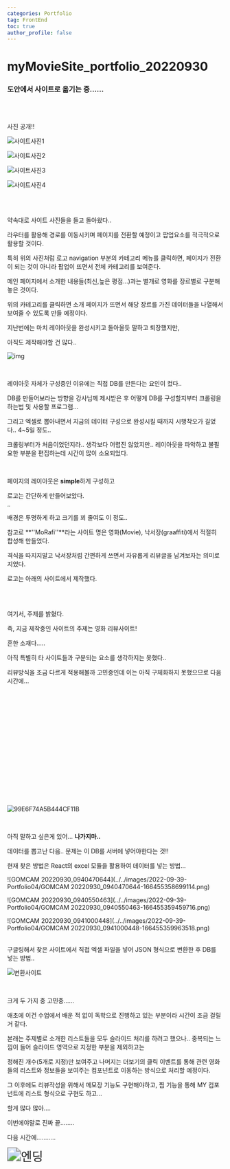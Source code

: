 ```yaml
---
categories: Portfolio	
tag: FrontEnd
toc: true
author_profile: false
---
```




<h1>myMovieSite_portfolio_20220930</h1> 

<h3>도안에서 사이트로 옮기는 중......</h3>

<br><br>

사진 공개!!<br>

![사이트사진1](../../images/2022-09-39-Portfolio04/사이트사진1.png)

![사이트사진2](../../images/2022-09-39-Portfolio04/사이트사진2.png)

![사이트사진3](../../images/2022-09-39-Portfolio04/사이트사진3.png)

![사이트사진4](../../images/2022-09-39-Portfolio04/사이트사진4.png)

<br><br>

약속대로 사이트 사진들을 들고 돌아왔다..<br>

라우터를 활용해 경로를 이동시키며 페이지를 전환할 예정이고 팝업요소를 적극적으로 활용할 것이다.<br>

특히 위의 사진처럼 로고 navigation 부분의 카테고리 메뉴를 클릭하면, 페이지가 전환이 되는 것이 아니라 팝업이 뜨면서 전체 카테고리를 보여준다. <br>

메인 페이지에서 소개한 내용들(최신,높은 평점...)과는 별개로 영화를 장르별로 구분해 놓은 것이다.<br>

위의 카테고리를 클릭하면 소개 페이지가 뜨면서 해당 장르를 가진 데이터들을 나열해서 보여줄 수 있도록 만들 예정이다. <br>

지난번에는 마치 레이아웃을 완성시키고 돌아올듯 말하고 퇴장했지만,<br>

아직도 제작해야할 건 많다..<br>

![img](../../images/2022-09-39-Portfolio04/img.png)

<br>

레이아웃 자체가 구성중인 이유에는 직접  DB를 만든다는 요인이 컸다..<br>

DB를 만들어보라는 방향을 강사님께 제시받은 후 어떻게 DB를 구성할지부터 크롤링을 하는법 및 사용할 프로그램...<br>

그리고 엑셀로 뽑아내면서 지금의 데이터 구성으로 완성시킬 때까지 시행착오가 길었다.. 4~5일 정도.. <br>

크롤링부터가 처음이었던지라.. 생각보다 어렵진 않았지만.. 레이아웃을 파악하고 불필요한 부분을 편집하는데 시간이 많이 소요되었다. <br>

<br>

페이지의 레이아웃은 **simple**하게 구성하고 <br>

로고는 간단하게 만들어보았다. <br>

<img src="../../images/2022-09-39-Portfolio04/logo.png" alt="logo" style="zoom: 15%;" />

배경은 투명하게 하고 크기를 꾀 줄여도 이 정도..<br>

참고로 **''MoRafi''**라는 사이트 명은 영화(Movie), 낙서장(graaffiti)에서 적절히 합성해 만들었다.<br>

격식을 따지지말고 낙서장처럼 간편하게 쓰면서 자유롭게 리뷰글을 남겨보자는 의미로 지었다.<br>

로고는 아래의 사이트에서 제작했다.<br><br>

<br>

여기서, 주제를 밝혔다. 

즉, 지금 제작중인 사이트의 주제는 영화 리뷰사이트!<br>

흔한 소재다..... 

아직 특별히 타 사이트들과 구분되는 요소를 생각하지는 못했다.. <br>

리뷰방식을 조금 다르게 적용해볼까 고민중인데 이는 아직 구체화하지 못했으므로 다음 시간에...<br>

<br><br><br><br><br><br><br><br>

<br>

<br>

<br>

<br>

<br>

<br>



![99E6F74A5B444CF11B](../../images/2022-09-39-Portfolio04/99E6F74A5B444CF11B.png)

<br>

아직 말하고 싶은게 있어... **나가지마..**<br>

데이터를 뽑고난 다음.. 문제는 이 DB를 서버에 넣어야한다는 것!! <br>

현재 찾은 방법은 React의 excel 모듈을 활용하여 데이터를 넣는 방법...<br>

![GOMCAM 20220930_0940470644](../../images/2022-09-39-Portfolio04/GOMCAM 20220930_0940470644-166455358699114.png)

![GOMCAM 20220930_0940550463](../../images/2022-09-39-Portfolio04/GOMCAM 20220930_0940550463-166455359459716.png)

![GOMCAM 20220930_0941000448](../../images/2022-09-39-Portfolio04/GOMCAM 20220930_0941000448-166455359963518.png)

<br>구글링해서 찾은 사이트에서 직접 엑셀 파일을 넣어 JSON 형식으로 변환한 후 DB를 넣는 방법.. <br>

![변환사이트](../../images/2022-09-39-Portfolio04/변환사이트.png)

<br>

크게 두 가지 중 고민중...... <br>

애초에 이건 수업에서 배운 적 없이 독학으로 진행하고 있는 부분이라 시간이 조금 걸릴거 같다.<br>

본래는 주제별로 소개한 리스트들을 모두 슬라이드 처리를 하려고 했으나.. 중복되는 느낌이 들어 슬라이드 영역으로 지정한 부분을 제외하고는 <br>

정해진 개수(5개로 지정)만 보여주고 나머지는 더보기의 클릭 이벤트를 통해 관련 영화들의 리스트와 정보들을 보여주는 컴포넌트로 이동하는 방식으로 처리할 예정이다. <br>

그 이후에도 리뷰작성을 위해서 메모장 기능도 구현해야하고, 찜 기능을 통해 MY 컴포넌트에 리스트 형식으로 구현도 하고...<br>

할게 많다 많아....<br>

이번에야말로 진짜 끝........<br>

다음 시간에...........<br>

<img src="../../images/2022-09-39-Portfolio04/엔딩.png" alt="엔딩" style="zoom:200%;" />





